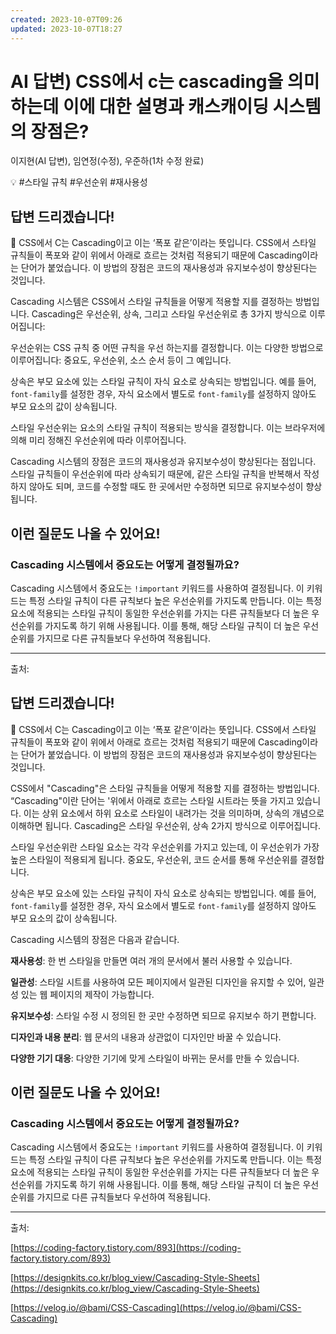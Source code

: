 ```yaml
---
created: 2023-10-07T09:26
updated: 2023-10-07T18:27
---
```

# AI 답변) CSS에서 c는 cascading을 의미하는데 이에 대한 설명과 캐스캐이딩 시스템의 장점은?

이지현(AI 답변), 임연정(수정), 우준하(1차 수정 완료)

💡 #스타일 규칙 #우선순위 #재사용성

## **답변 드리겠습니다!**

<aside>
📌 CSS에서 C는 Cascading이고 이는 ‘폭포 같은’이라는 뜻입니다. CSS에서 스타일 규칙들이 폭포와 같이 위에서 아래로 흐르는 것처럼 적용되기 때문에 Cascading이라는 단어가 붙었습니다. 이 방법의 장점은 코드의 재사용성과 유지보수성이 향상된다는 것입니다.

</aside>

Cascading 시스템은 CSS에서 스타일 규칙들을 어떻게 적용할 지를 결정하는 방법입니다. Cascading은 우선순위, 상속, 그리고 스타일 우선순위로 총 3가지 방식으로 이루어집니다: 

우선순위는 CSS 규칙 중 어떤 규칙을 우선 하는지를 결정합니다. 이는 다양한 방법으로 이루어집니다: 중요도, 우선순위, 소스 순서 등이 그 예입니다.

상속은 부모 요소에 있는 스타일 규칙이 자식 요소로 상속되는 방법입니다. 예를 들어, `font-family`를 설정한 경우, 자식 요소에서 별도로 `font-family`를 설정하지 않아도 부모 요소의 값이 상속됩니다.

스타일 우선순위는 요소의 스타일 규칙이 적용되는 방식을 결정합니다. 이는 브라우저에 의해 미리 정해진 우선순위에 따라 이루어집니다.

Cascading 시스템의 장점은 코드의 재사용성과 유지보수성이 향상된다는 점입니다. 스타일 규칙들이 우선순위에 따라 상속되기 때문에, 같은 스타일 규칙을 반복해서 작성하지 않아도 되며, 코드를 수정할 때도 한 곳에서만 수정하면 되므로 유지보수성이 향상됩니다.

## **이런 질문도 나올 수 있어요!**

### **Cascading 시스템에서 중요도는 어떻게 결정될까요?**

Cascading 시스템에서 중요도는 `!important` 키워드를 사용하여 결정됩니다. 이 키워드는 특정 스타일 규칙이 다른 규칙보다 높은 우선순위를 가지도록 만듭니다. 이는 특정 요소에 적용되는 스타일 규칙이 동일한 우선순위를 가지는 다른 규칙들보다 더 높은 우선순위를 가지도록 하기 위해 사용됩니다. 이를 통해, 해당 스타일 규칙이 더 높은 우선순위를 가지므로 다른 규칙들보다 우선하여 적용됩니다.

---

출처: 

## **답변 드리겠습니다!**

<aside>
📌 CSS에서 C는 Cascading이고 이는 ‘폭포 같은’이라는 뜻입니다. CSS에서 스타일 규칙들이 폭포와 같이 위에서 아래로 흐르는 것처럼 적용되기 때문에 Cascading이라는 단어가 붙었습니다. 이 방법의 장점은 코드의 재사용성과 유지보수성이 향상된다는 것입니다.

</aside>

CSS에서 "Cascading"은 스타일 규칙들을 어떻게 적용할 지를 결정하는 방법입니다. “Cascading"이란 단어는 '위에서 아래로 흐르는 스타일 시트라는 뜻을 가지고 있습니다. 이는 상위 요소에서 하위 요소로 스타일이 내려가는 것을 의미하며, 상속의 개념으로 이해하면 됩니다. Cascading은 스타일 우선순위, 상속 2가지 방식으로 이루어집니다.

스타일 우선순위란 스타일 요소는 각각 우선순위를 가지고 있는데, 이 우선순위가 가장 높은 스타일이 적용되게 됩니다. 중요도, 우선순위, 코드 순서를 통해 우선순위를 결정합니다.

상속은 부모 요소에 있는 스타일 규칙이 자식 요소로 상속되는 방법입니다. 예를 들어, `font-family`를 설정한 경우, 자식 요소에서 별도로 `font-family`를 설정하지 않아도 부모 요소의 값이 상속됩니다.

Cascading 시스템의 장점은 다음과 같습니다.

**재사용성**: 한 번 스타일을 만들면 여러 개의 문서에서 불러 사용할 수 있습니다.

**일관성**: 스타일 시트를 사용하여 모든 페이지에서 일관된 디자인을 유지할 수 있어, 일관성 있는 웹 페이지의 제작이 가능합니다.

**유지보수성**: 스타일 수정 시 정의된 한 곳만 수정하면 되므로 유지보수 하기 편합니다.

**디자인과 내용 분리**: 웹 문서의 내용과 상관없이 디자인만 바꿀 수 있습니다.

**다양한 기기 대응**: 다양한 기기에 맞게 스타일이 바뀌는 문서를 만들 수 있습니다.

## **이런 질문도 나올 수 있어요!**

### **Cascading 시스템에서 중요도는 어떻게 결정될까요?**

Cascading 시스템에서 중요도는 `!important` 키워드를 사용하여 결정됩니다. 이 키워드는 특정 스타일 규칙이 다른 규칙보다 높은 우선순위를 가지도록 만듭니다. 이는 특정 요소에 적용되는 스타일 규칙이 동일한 우선순위를 가지는 다른 규칙들보다 더 높은 우선순위를 가지도록 하기 위해 사용됩니다. 이를 통해, 해당 스타일 규칙이 더 높은 우선순위를 가지므로 다른 규칙들보다 우선하여 적용됩니다.

---

출처: 

[https://coding-factory.tistory.com/893](https://coding-factory.tistory.com/893)

[https://designkits.co.kr/blog_view/Cascading-Style-Sheets](https://designkits.co.kr/blog_view/Cascading-Style-Sheets)

[https://velog.io/@bami/CSS-Cascading](https://velog.io/@bami/CSS-Cascading)